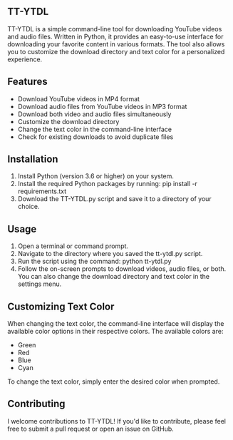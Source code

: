 ## TT-YTDL
 
TT-YTDL is a simple command-line tool for downloading YouTube videos and audio files. Written in Python, it provides an easy-to-use interface for downloading your favorite content in various formats. The tool also allows you to customize the download directory and text color for a personalized experience. 
 
## Features 
 
- Download YouTube videos in MP4 format 
- Download audio files from YouTube videos in MP3 format 
- Download both video and audio files simultaneously 
- Customize the download directory 
- Change the text color in the command-line interface 
- Check for existing downloads to avoid duplicate files 
 
## Installation 
 
1. Install Python (version 3.6 or higher) on your system. 
2. Install the required Python packages by running:  pip install -r requirements.txt  
3. Download the TT-YTDL.py  script and save it to a directory of your choice. 
 
## Usage 
 
1. Open a terminal or command prompt. 
2. Navigate to the directory where you saved the  tt-ytdl.py  script. 
3. Run the script using the command:  python tt-ytdl.py  
4. Follow the on-screen prompts to download videos, audio files, or both. You can also change the download directory and text color in the settings menu. 

## Customizing Text Color 
 
When changing the text color, the command-line interface will display the available color options in their respective colors. The available colors are: 
 
- Green 
- Red 
- Blue 
- Cyan 
 
To change the text color, simply enter the desired color when prompted. 
 
## Contributing 
 
I welcome contributions to TT-YTDL! If you'd like to contribute, please feel free to submit a pull request or open an issue on GitHub. 
 
